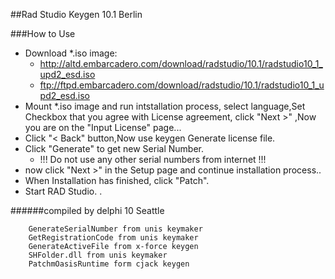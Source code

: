 
##Rad Studio Keygen 10.1 Berlin


###How to Use

* Download *.iso image:
    * http://altd.embarcadero.com/download/radstudio/10.1/radstudio10_1_upd2_esd.iso
    * ftp://ftpd.embarcadero.com/download/radstudio/10.1/radstudio10_1_upd2_esd.iso
* Mount *.iso image and run intstallation process, select language,Set Checkbox that you agree with License agreement, click "Next >" ,Now you are on the "Input License" page...
* Click "< Back" button,Now use keygen Generate license file.
* Click "Generate" to get new Serial Number. 
    * !!! Do not use any other serial numbers from internet !!! 
* now click "Next >" in the Setup page and continue installation process..
* When Installation has finished, click "Patch". 
* Start RAD Studio. .  


######compiled by delphi 10 Seattle

```
    GenerateSerialNumber from unis keymaker
    GetRegistrationCode from unis keymaker
    GenerateActiveFile from x-force keygen
    SHFolder.dll from unis keymaker
    PatchmOasisRuntime form cjack keygen
```
